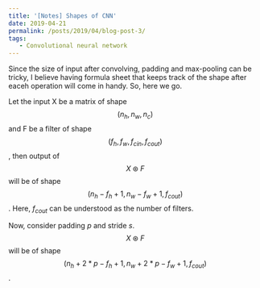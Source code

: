 ```yaml
---
title: '[Notes] Shapes of CNN'
date: 2019-04-21
permalink: /posts/2019/04/blog-post-3/
tags:
   - Convolutional neural network
---
```


Since the size of input after convolving, padding and max-pooling can be tricky, I believe having  formula sheet that keeps track of the shape after eaceh operation will come in handy. So, here we go.

Let the input X be a matrix of shape $$(n_h,n_w,n_c)$$ and F be a filter of shape $$(f_h,f_w,f_{cin},f_{cout})$$, then output of $$X\circledast F$$ will be of shape $$(n_h-f_h+1,n_w-f_w+1,f_{cout})$$. Here,
$f_{cout}$ can be understood as the number of filters.

Now, consider padding $p$ and stride $s$. $$X\circledast F$$ will be of shape $$(n_h+2*p-f_h+1,n_w+2*p-f_w+1,f_{cout})$$.
